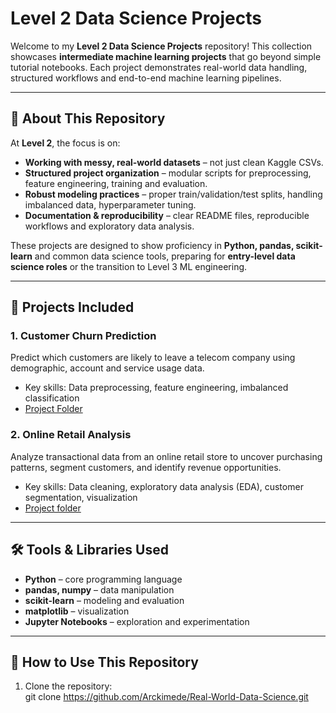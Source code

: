 # Level 2 Data Science Projects

Welcome to my **Level 2 Data Science Projects** repository! This collection showcases **intermediate machine learning projects** that go beyond simple tutorial notebooks. Each project demonstrates real-world data handling, structured workflows and end-to-end machine learning pipelines.  

---

## 🚀 About This Repository

At **Level 2**, the focus is on:

- **Working with messy, real-world datasets** – not just clean Kaggle CSVs.  
- **Structured project organization** – modular scripts for preprocessing, feature engineering, training and evaluation.  
- **Robust modeling practices** – proper train/validation/test splits, handling imbalanced data, hyperparameter tuning.  
- **Documentation & reproducibility** – clear README files, reproducible workflows and exploratory data analysis.  

These projects are designed to show proficiency in **Python, pandas, scikit-learn** and common data science tools, preparing for **entry-level data science roles** or the transition to Level 3 ML engineering.

---

## 📂 Projects Included

### 1. **Customer Churn Prediction**
Predict which customers are likely to leave a telecom company using demographic, account and service usage data.  
- Key skills: Data preprocessing, feature engineering, imbalanced classification 
- [Project Folder](Telco-Customer-Churn/customer-churn/)  

### 2. **Online Retail Analysis**  
Analyze transactional data from an online retail store to uncover purchasing patterns, segment customers, and identify revenue opportunities.  
- Key skills: Data cleaning, exploratory data analysis (EDA), customer segmentation, visualization  
- [Project folder](OnlineRetail/data/)

---

## 🛠 Tools & Libraries Used

- **Python** – core programming language  
- **pandas, numpy** – data manipulation  
- **scikit-learn** – modeling and evaluation  
- **matplotlib** – visualization  
- **Jupyter Notebooks** – exploration and experimentation  

---

## 📌 How to Use This Repository

1. Clone the repository:  
git clone https://github.com/Arckimede/Real-World-Data-Science.git
